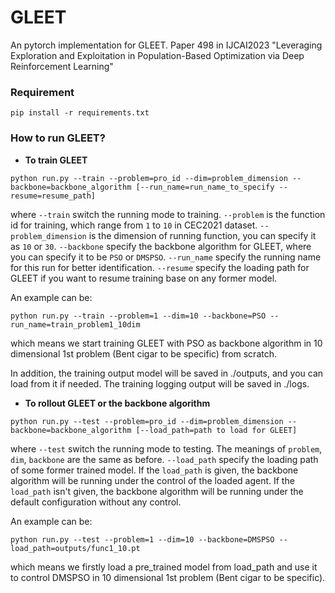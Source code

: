 # GLEET
 
An pytorch implementation for GLEET.
Paper 498 in IJCAI2023
"Leveraging Exploration and Exploitation in Population-Based Optimization via Deep Reinforcement Learning"
### Requirement
```
pip install -r requirements.txt
```

### How to run GLEET?

* **To train GLEET**
```
python run.py --train --problem=pro_id --dim=problem_dimension --backbone=backbone_algorithm [--run_name=run_name_to_specify --resume=resume_path]
```
where `--train` switch the running mode to training. `--problem` is the function id for training, which range from `1` to `10` in CEC2021 dataset. `--problem_dimension` is the dimension of running function, you can specify it as `10` or `30`. `--backbone` specify the backbone algorithm for GLEET, where you can specify it to be `PSO` or `DMSPSO`. `--run_name` specify the running name for this run for better identification. `--resume` specify the loading path for GLEET if you want to resume training base on any former model.

An example can be:
```
python run.py --train --problem=1 --dim=10 --backbone=PSO --run_name=train_problem1_10dim
```
which means we start training GLEET with PSO as backbone algorithm in 10 dimensional 1st problem (Bent cigar to be specific) from scratch.

In addition, the training output model will be saved in ./outputs, and you can load from it if needed. The training logging output will be saved in ./logs.


* **To rollout GLEET or the backbone algorithm**
```
python run.py --test --problem=pro_id --dim=problem_dimension --backbone=backbone_algorithm [--load_path=path to load for GLEET]
```
where `--test` switch the running mode to testing. The meanings of `problem`, `dim`, `backbone` are the same as before. `--load_path` specify the loading path of some former trained model. If the `load_path` is given, the backbone algorithm will be running under the control of the loaded agent. If the `load_path` isn't given, the backbone algorithm will be running under the default configuration without any control.

An example can be:
```
python run.py --test --problem=1 --dim=10 --backbone=DMSPSO --load_path=outputs/func1_10.pt
```
which means we firstly load a pre_trained model from load_path and use it to control DMSPSO in 10 dimensional 1st problem (Bent cigar to be specific).
